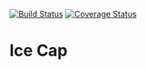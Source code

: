 [![Build Status](https://travis-ci.org/h13i32maru/ice-cap.svg?branch=master)](https://travis-ci.org/h13i32maru/ice-cap)
[![Coverage Status](https://coveralls.io/repos/h13i32maru/ice-cap/badge.svg)](https://coveralls.io/r/h13i32maru/ice-cap)
<span class="esdoc-coverage"></span>
# Ice Cap

